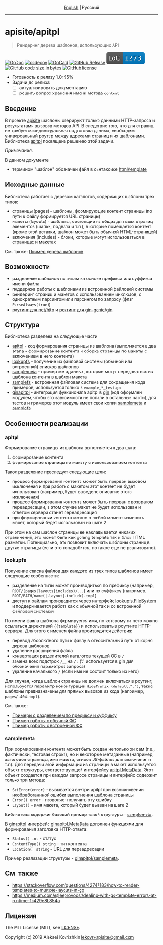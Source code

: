 <p align="center">
  <a href="README.md#apisiteapitpl">English</a> |
  <span>Pусский</span>
</p>

---

# apisite/apitpl
> Рендеринг дерева шаблонов, использующих API

[![GoDoc][gd1]][gd2]
 [![codecov][cc1]][cc2]
 [![GoCard][gc1]][gc2]
 [![GitHub Release][gr1]][gr2]
 [![LoC][loc1]][loc2]
 [![GitHub code size in bytes][sz]]()
 [![GitHub license][gl1]][gl2]

[cc1]: https://codecov.io/gh/apisite/apitpl/branch/master/graph/badge.svg
[cc2]: https://codecov.io/gh/apisite/apitpl
[gd1]: https://godoc.org/github.com/apisite/apitpl?status.svg
[gd2]: https://godoc.org/github.com/apisite/apitpl
[gc1]: https://goreportcard.com/badge/github.com/apisite/apitpl
[gc2]: https://goreportcard.com/report/github.com/apisite/apitpl
[gr1]: https://img.shields.io/github/release-pre/apisite/apitpl.svg
[gr2]: https://github.com/apisite/apitpl/releases
[sz]: https://img.shields.io/github/languages/code-size/apisite/apitpl.svg
[loc1]: .loc.svg "Lines of Code"
[loc2]: LOC.md
[gl1]: https://img.shields.io/github/license/apisite/apitpl.svg
[gl2]: LICENSE

* Готовность к релизу 1.0: 95%
* Задачи до релиза:
  * [ ] актуализировать документацию
  * [ ] решить вопрос хранения имени метода `content` 

## Введение

В проекте [apisite](https://github.com/apisite/apisite) шаблоны оперируют только данными HTTP-запроса и результатами вызовов методов API. В следствие того, что для страниц не требуется индивидуальная подготовка данных, необходим универсальный роутер между адресами страниц и их шаблонами. Библиотека [apitpl](https://github.com/apisite/apitpl) посвящена решению этой задачи.

_Примечания._

В данном документе
* термином "шаблон" обозначен файл в синтаксисе [html/template](https://golang.org/pkg/html/template/)

## Исходные данные

Библиотека работает с деревом каталогов, содержащих шаблоны трех типов:

* страницы (pages) - шаблоны, формирующие контент страницы (по пути к файлу формируется URL страницы)
* макеты (layouts) - шаблоны, состоящие из общих для всех страниц элементов (шапки, подвала и т.п.), в которые помещается контент (кроме этой вставки, шаблон может быть обычной HTML-страницей)
* включения (includes) - блоки, которые могут использоваться в страницах и макетах

См. также: [Пример дерева шаблонов](https://github.com/apisite/apitpl/tree/master/ginapitpl/testdata)

## Возможности

* разделение шаблонов по типам на основе префикса или суффикса имени файла
* поддержка работы с шаблонами из встроенной файловой системы
* рендеринг страниц и макетов с использованием инклюдов, с однократным парсингом или парсингом по запросу (флаг `ParseAlways(true)`)
* [роутинг для net/http](https://godoc.org/github.com/apisite/apitpl#example-package--Http) и [роутинг для gin-gonic/gin](https://godoc.org/github.com/apisite/apitpl/ginapitpl#example-package)

## Структура

Библиотека разделена на следующие части:

* [apitpl](https://godoc.org/github.com/apisite/apitpl) - код формирования страницы из шаблона (выполняется в два этапа - формирование контента и сборка страницы по макеты с включением в него контента)
* [lookupfs](https://godoc.org/github.com/apisite/apitpl/lookupfs) - получение из файловой системы (обычной или встроенной) списков шаблонов
* [samplemeta](https://godoc.org/github.com/apisite/apitpl/samplemeta) - пример метаданных, которые могут передаваться из шаблона контента в шаблон макета
* [samplefs](https://godoc.org/github.com/apisite/apitpl/samplefs) - встроенная файловая система для сокращения кода примеров, используется только в `example_*_test.go` 
* [ginapitpl](https://godoc.org/github.com/apisite/apitpl/ginapitpl) - интеграция функционала apitpl в [gin](https://github.com/gin-gonic/gin) (код оформлен модулем, чтобы его зависимости не попали в остальные части), для тестов и примеров этот модуль имеет свои копии [samplemeta](https://godoc.org/github.com/apisite/apitpl/ginapitpl/samplemeta) и [samplefs](https://godoc.org/github.com/apisite/apitpl/ginapitpl/samplefs)

## Особенности реализации

### apitpl 

Формирование страницы из шаблона выполняется в два шага:
1. формирование контента 
2. формирование страницы по макету с использованием контента

Такое разделение преследует следующие цели:

* процесс формирования контента может быть прерван вызовом исключения и при работе с макетом этот контент не будет использован (например, будет выведено описание этого исключения)
* процесс формирования контента может быть прерван с возвратом переадресации, в этом случае макет не будет использован и ответом сервера станет переадресация
* при формировании контента можно в любой момент изменить макет, который будет использован на шаге 2 

При этом на сам шаблон страницы не накладывается никаких ограничений, это может быть как golang template так и блок HTML разметки. Потенциально, это позволит включать шаблоны страниц в другие страницы (если это понадобится, но такое еще не реализовано).

### lookupfs

Получение списка файлов для каждого из трех типов шаблонов имеет следующие особенности:

* разделение на типы может производиться по префиксу (например, `ROOT/(pages|layouts|includes)/...`) или по суффиксу (например, `ROOT/PATH/name(|.layout|.include).tmpl`)
* доступ к файлам производится через интерфейс [lookupfs.FileSystem](https://godoc.org/github.com/apisite/apitpl/lookupfs#FileSystem) и поддерживается работа как с обычной так и со встроенной файловой системой

По имени файла шаблона формируется имя, по которому на него можно ссылаться директивой `{{template}}` и использовать в роутинге HTTP-сервера. Для этого с именем файла производятся действия:

* перевод абсолютного пути к файлу в относительный путь от корня дерева шаблонов
* удаление расширения файла
* конвертация разделителей каталогов текущей ОС в `/`
* замена всех подстрок `/__` на `/:` (':' используется в gin для обозначения параметров запроса)
* удаление начального `/` (если имя не состоит только из него)

Для случая, когда шаблон страницы не должен включаться в роутинг, используется параметр конфигурации `HidePrefix (default:".")`, такие шаблоны предназначены для прямых вызовов из кода (например, `pages/.404.tmpl`).

См. также:

* [Примеры с разделением по префиксу и суффиксу](https://godoc.org/github.com/apisite/apitpl/lookupfs#pkg-examples)
* [Пример работы с обычной ФС](https://github.com/apisite/apitpl/blob/master/apitpl_test.go)
* [Пример работы с встроенной ФС](https://godoc.org/github.com/apisite/apitpl#example-package--Execute)

### samplemeta

При формировании контента может быть создан не только он сам (т.е., фактически, тестовая строка), но и некоторые метаданные (например, заголовок страницы, имя макета, список JS-файлов для включения и т.п). Для передачи этой информации из страницы в макет используется объект структуры, соответствующей интерфейсу [apitpl.MetaData](https://godoc.org/github.com/apisite/apitpl#MetaData). Этот объект создается при каждом запросе страницы и интерфейс содержит только три метода:

* `SetError(error)` - вызывается внутри apitpl при возникновении необработаннной ошибки выполнения шаблона страницы
* `Error() error` - позволяет получить эту ошибку
* `Layout()` - имя макета, который будет вызван на шаге 2

Библиотека содержит базовый пример такой структуры - [samplemeta](https://github.com/apisite/apitpl/blob/master/samplemeta/meta.go).

В [ginapitpl](https://godoc.org/github.com/apisite/apitpl/ginapitpl) интерфейс [ginapitpl.MetaData](https://godoc.org/github.com/apisite/apitpl/ginapitpl#MetaData) дополнен функциями для формирования заголовка HTTP-ответа:

* `Status() int` - статус
* `ContentType() string` - тип контента
* `Location() string` - URL для переадресации
 
Пример реализации структуры - [ginapitpl/samplemeta](https://github.com/apisite/apitpl/blob/master/ginapitpl/samplemeta/meta.go).

## См. также

* https://stackoverflow.com/questions/42747183/how-to-render-templates-to-multiple-layouts-in-go
* https://medium.com/@leeprovoost/dealing-with-go-template-errors-at-runtime-1b429e8b854a

##  Лицензия

The MIT License (MIT), see [LICENSE](LICENSE).

Copyright (c) 2019 Aleksei Kovrizhkin <lekovr+apisite@gmail.com>
